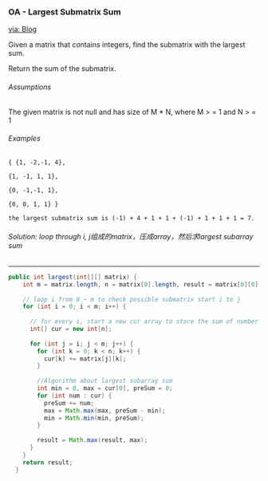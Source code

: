 ### OA - Largest Submatrix Sum
[via: Blog](https://hjweds.gitbooks.io/leetcode/content/largest-submatrix-sum.html)

Given a matrix that contains integers, find the submatrix with the largest sum.  

Return the sum of the submatrix.  

###### Assumptions  

The given matrix is not null and has size of M * N, where M > = 1 and N > = 1

###### Examples
```
{ {1, -2,-1, 4},

{1, -1, 1, 1},

{0, -1,-1, 1},

{0, 0, 1, 1} }

the largest submatrix sum is (-1) + 4 + 1 + 1 + (-1) + 1 + 1 + 1 = 7.
```

###### Solution: loop through i, j组成的matrix，压成array，然后求largest subarray sum

***

```java
public int largest(int[][] matrix) {
    int m = matrix.length, n = matrix[0].length, result = matrix[0][0];
    
    // loop i from 0 ~ m to check possible submatrix start i to j
    for (int i = 0; i < m; i++) {
      
      // for every i, start a new cur array to store the sum of number from row i ~ j of column k
      int[] cur = new int[n];
      
      for (int j = i; j < m; j++) {
        for (int k = 0; k < n; k++) {
          cur[k] += matrix[j][k];
        }
        
        //Algorithm about largest subarray sum
        int min = 0, max = cur[0], preSum = 0;
        for (int num : cur) {
          preSum += num;
          max = Math.max(max, preSum - min);
          min = Math.min(min, preSum);
        }
        
        result = Math.max(result, max);
      }
    }
    return result;
  }
  ```
